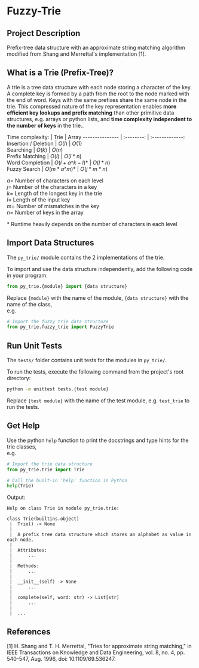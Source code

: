 # Fuzzy-Trie

## Project Description
Prefix-tree data structure with an approximate string matching algorithm modified from Shang and Merrettal's implementation [1].

## What is a Trie (Prefix-Tree)?
A trie is a tree data structure with each node storing a character of the key. A complete key is formed by a path from the root to the node marked with the end of word. Keys with the same prefixes share the same node in the trie. This compressed nature of the key representation enables <b>more efficient key lookups and prefix matching</b> than other primitive data structures, e.g. arrays or python lists, and <b>time complexity independent to the number of keys</b> in the trie..

Time complexity:
[]()            |   Trie     |  Array
--------------- | :--------: | :-------------:
Insertion / Deletion       |   $O(l)$   |   $O(1)$    
Searching       |   $O(k)$   |   $O(n)$  
Prefix Matching |   $O(l)$   |   $O(l * n)$  
Word Completion | $O(l + a\^{k - l})$* |   $O(l * n)$   
Fuzzy Search    |       $O(m * a\^{m})$*     |   $O(j * m * n)$  

$a =$ Number of characters on each level <br/>
$j =$ Number of the characters in a key <br/>
$k =$ Length of the longest key in the trie <br/>
$l =$ Length of the input key <br/>
$m =$ Number of mismatches in the key <br/>
$n =$ Number of keys in the array <br/>


\* Runtime heavily depends on the number of characters in each level

## Import Data Structures
The `py_trie/` module contains the 2 implementations of the trie.

To import and use the data structure independently, add the following code in your program:
```python
from py_trie.{module} import {data structure}
```
Replace `{module}` with the name of the module, `{data structure}` with the name of the class, <br>
e.g.
```python
# Import the fuzzy trie data structure
from py_trie.fuzzy_trie import FuzzyTrie
```

## Run Unit Tests
The `tests/` folder contains unit tests for the modules in `py_trie/`.

To run the tests, execute the following command from the project's root directory:
```bash
python -m unittest tests.{test module}
```
Replace `{test module}` with the name of the test module, e.g. `test_trie` to run the tests.

## Get Help
Use the python `help` function to print the docstrings and type hints for the trie classes, <br>
e.g. 
```python
# Import the trie data structure
from py_trie.trie import Trie

# Call the built-in 'help' function in Python
help(Trie)
```
Output:
```
Help on class Trie in module py_trie.trie:

class Trie(builtins.object)
 |  Trie() -> None
 |  
 |  A prefix tree data structure which stores an alphabet as value in each node.
 |  
 |  Attributes:
 |      ...
 |  
 |  Methods:
 |      ...
 |  
 |  __init__(self) -> None
 |      ...
 |  
 |  complete(self, word: str) -> List[str]
 |      ...
 |      
 |  ... 
```

## References
[1] H. Shang and T. H. Merrettal, "Tries for approximate string matching," in IEEE Transactions on Knowledge and Data Engineering, vol. 8, no. 4, pp. 540-547, Aug. 1996, doi: 10.1109/69.536247.
